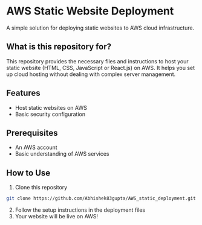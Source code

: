 # AWS Static Website Deployment

A simple solution for deploying static websites to AWS cloud infrastructure.

## What is this repository for?

This repository provides the necessary files and instructions to host your static website (HTML, CSS, JavaScript or React.js) on AWS. It helps you set up cloud hosting without dealing with complex server management.

## Features

- Host static websites on AWS
- Basic security configuration

## Prerequisites

- An AWS account
- Basic understanding of AWS services

## How to Use

1. Clone this repository
```bash
git clone https://github.com/Abhishek83gupta/AWS_static_deployment.git
```
2. Follow the setup instructions in the deployment files
3. Your website will be live on AWS!
